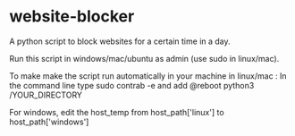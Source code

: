 # website-blocker
A python script to block websites for a certain time in a day.

Run this script in windows/mac/ubuntu as admin (use sudo in linux/mac).

To make make the script run automatically in your machine in linux/mac :
In the command line type sudo contrab -e and add @reboot python3 /YOUR_DIRECTORY 


For windows, edit the host_temp from host_path['linux'] to host_path['windows']


